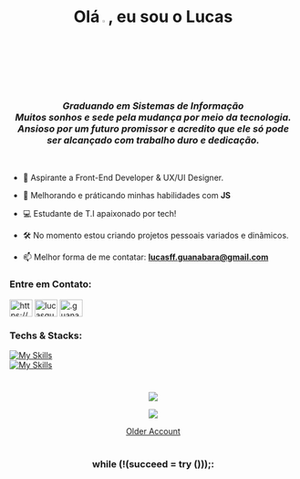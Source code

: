 <h1 align="center">Olá<a href="https://www.gautamkrishnar.com/"><img src="https://media.giphy.com/media/hvRJCLFzcasrR4ia7z/giphy.gif" width="3%"></a>, eu sou o Lucas</h1>


<h3 align="center"><em>Graduando em Sistemas de Informação<br>
Muitos sonhos e sede pela mudança por meio da tecnologia.<br>
Ansioso por um futuro promissor e acredito que ele só pode ser alcançado com trabalho duro e dedicação.</em></h3><br>

- 🚀 Aspirante a Front-End Developer & UX/UI Designer.

- 🌱 Melhorando e práticando minhas habilidades com  **JS**

- 💻 Estudante de T.I apaixonado por tech!

- 🛠️ No momento estou criando projetos pessoais variados e dinâmicos.

- 📫 Melhor forma de me contatar: **lucasff.guanabara@gmail.com**

<h3 align="left">Entre em Contato:</h3>
<p align="left">
<a href="https://www.linkedin.com/in/lucas-f-guanabara-1a688b1b7/" target="blank"><img align="center" src="https://raw.githubusercontent.com/rahuldkjain/github-profile-readme-generator/master/src/images/icons/Social/linked-in-alt.svg" alt="https://www.linkedin.com/in/lucas-f-guanabara-1a688b1b7/" height="30" width="40" /></a>
<a href="https://instagram.com/lucasguanabara_" target="blank"><img align="center" src="https://raw.githubusercontent.com/rahuldkjain/github-profile-readme-generator/master/src/images/icons/Social/instagram.svg" alt="lucasguanabara_" height="30" width="40" /></a>
<a href="https://discordapp.com/users/" target="blank"><img align="center" src="https://raw.githubusercontent.com/rahuldkjain/github-profile-readme-generator/master/src/images/icons/Social/discord.svg" alt=".guanabara11" height="30" width="40" /></a>
</p>


<h3 align="left">Techs & Stacks:</h3>

[![My Skills](https://skillicons.dev/icons?i=js,ts,html,css,sass,tailwindcss,bootstrap,jquery,dart,php,cpp,lua)](https://skillicons.dev) <br>
[![My Skills](https://skillicons.dev/icons?i=figma,photoshop,xd)](https://skillicons.dev)

<h1 align="center"> </h1>


<p align="center">
  <a href="">
    <img src="https://spotify-github-profile.vercel.app/api/view?uid=af3nvwcbe4wpn6677xshar1ar&cover_image=true&theme=novatorem&show_offline=true&background_color=121212&interchange=false&bar_color=0095c7&bar_color_cover=true" /> <!--merko-->
  </a>
</p>


<p align="center">
  <a href="https://git.io/streak-stats">
    <img src="https://streak-stats.demolab.com/?user=printflucasguanabara&theme=midnight_purple&hide_border=true&date_format=M%20j%5B%2C%20Y%5D" /> <!--merko-->
  </a>
</p>

<p align="center">
  <a href="https://github.com/lucashaddd?tab=overview&from=2023-09-01&to=2023-09-20">Older Account</a>
</p>


<h1 align="center"> </h1>
<h3 align="center">while (!(succeed = try ()));:</em></h3>


 


